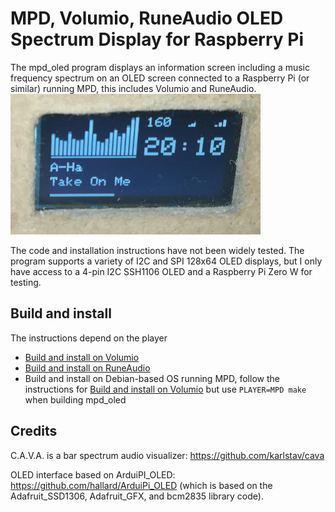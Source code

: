 # MPD, Volumio, RuneAudio OLED Spectrum Display for Raspberry Pi

The mpd_oled program displays an information screen including a music
frequency spectrum on an OLED screen connected to a Raspberry Pi (or similar)
running MPD, this includes Volumio and RuneAudio.
![OLED with mpd_oled](mpd_oled.jpg)

The code and installation instructions have not been widely tested. The
program supports a variety of I2C and SPI 128x64 OLED displays, but I only
have access to a 4-pin I2C SSH1106 OLED and a Raspberry Pi Zero W for
testing.

## Build and install

The instructions depend on the player

* [Build and install on Volumio](INSTALL_VOLUMIO.md)
* [Build and install on RuneAudio](INSTALL_RUNEAUDIO.md)
* Build and install on Debian-based OS running MPD, follow the instructions
  for [Build and install on Volumio](INSTALL_VOLUMIO.md) but use
  `PLAYER=MPD make` when building mpd_oled


## Credits

C.A.V.A. is a bar spectrum audio visualizer: <https://github.com/karlstav/cava>

OLED interface based on ArduiPI_OLED: <https://github.com/hallard/ArduiPi_OLED>
(which is based on the Adafruit_SSD1306, Adafruit_GFX, and bcm2835 library
code).


